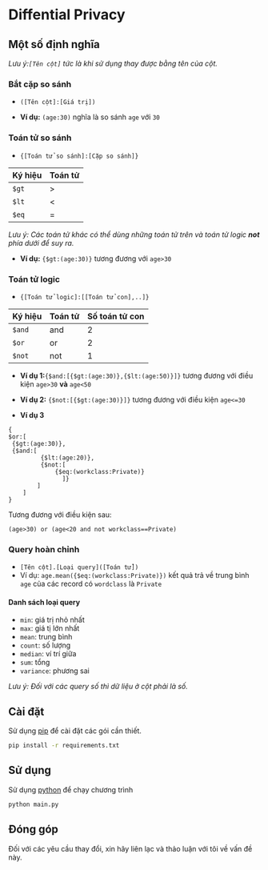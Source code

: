 
# Diffential Privacy



## Một số định nghĩa
*Lưu ý:`[Tên cột]` tức là khi sử dụng thay được bằng tên của cột.*
### Bắt cặp so sánh

* ```([Tên cột]:[Giá trị])```

* **Ví dụ:** `(age:30)` nghĩa là so sánh `age` với `30`
### Toán tử so sánh
* ```{[Toán tử so sánh]:[Cặp so sánh]}```

Ký hiệu | Toán tử
------ | ----
`$gt` | >
`$lt` | <
`$eq` | =

*Lưu ý: Các toán tử khác có thể dùng những toán tử trên và toán tử logic **not** phía dưới để suy ra.*
* **Ví dụ:** `{$gt:(age:30)}` tương đương với `age>30`

### Toán tử logic
* ```{[Toán tử logic]:[[Toán tử con],..]}```

Ký hiệu | Toán tử | Số toán tử con
------ | ---- |---
`$and` | and | 2
`$or` | or | 2
`$not` | not | 1


* **Ví dụ 1:**  ​`{$and:[{$gt:(age:30)},{$lt:(age:50)}]}` tương đương với điều kiện `age>30` **và** `age<50` 
* **Ví dụ 2:**  ​`{$not:[{$gt:(age:30)}]}` tương đương với điều kiện `age<=30` 

* **Ví dụ 3** ​

```base
{
​$or:[
​ {$gt:(age:30)},
​ {$and:[
​         {$lt:(age:20)},
​         {$not:[
             {$eq:(workclass:Private)}
               ]}
        ]
​    ]
}
```
Tương đương với điều kiện sau:
```
(age>30) or (age<20 and not workclass==Private)
```

### Query hoàn chỉnh
* `[Tên cột].[Loại query]([Toán tử])`
* Ví dụ: `age.mean({$eq:(workclass:Private)})` kết quả trả về trung bình `age` của các record có `wordclass` là `Private`

#### Danh sách loại query
* `min`: giá trị nhỏ nhất
* `max`: giá tị lớn nhất
* `mean`: trung bình
* `count`: số lượng
* `median`: ví trí giữa
* `sum`: tổng
* `variance`: phương sai

*Lưu ý: Đối với các query số thì dữ liệu ở cột phải là số.*

## Cài đặt

Sử dụng [pip](https://pip.pypa.io/en/stable/) để cài đặt các gói cần thiết.

```bash
pip install -r requirements.txt
```

## Sử dụng
Sử dụng [python](https://www.python.org/downloads/windows/) để chạy chương trình
```bash
python main.py
```

## Đóng góp
Đối với các yêu cầu thay đổi, xin hãy liên lạc và thảo luận với tôi về vấn đề này.

